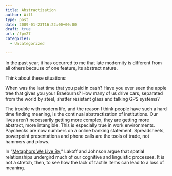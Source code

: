 ```yaml
---
title: Abstractization
author: Will
type: post
date: 2009-01-23T16:22:00+00:00
draft: true
url: /?p=27
categories:
  - Uncategorized

---
```

In the past year, it has occurred to me that late modernity is different from all others because of one feature, its abstract nature.

Think about these situations:

When was the last time that you paid in cash? Have you ever seen the apple tree that gives you your Braeburns? How many of us drive cars, separated from the world by steel, shatter resistant glass and talking GPS systems?

The trouble with modern life, and the reason I think people have such a hard time finding meaning, is the continual abstractization of institutions. Our lives aren&#8217;t necessarily getting more complex, they are getting more abstract, more intangible. This is especially true in work environments. Paychecks are now numbers on a online banking statement. Spreadsheets, powerpoint presentations and phone calls are the tools of trade, not hammers and plows. 

In &#8220;[Metaphors We Live By][1],&#8221; Lakoff and Johnson argue that spatial relationships undergird much of our cognitive and linguistic processes. It is not a stretch, then, to see how the lack of tactile items can lead to a loss of meaning.

 [1]: http://www.amazon.com/Metaphors-We-Live-George-Lakoff/dp/0226468011